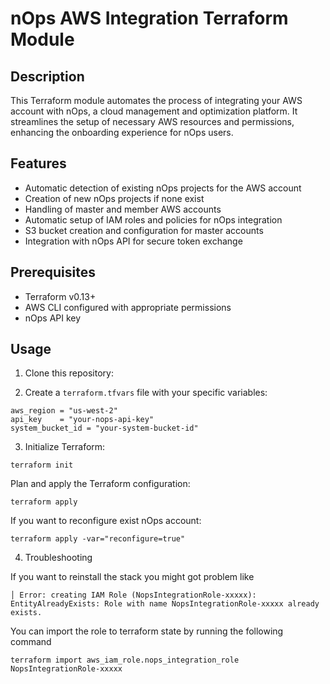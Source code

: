 # nOps AWS Integration Terraform Module

## Description

This Terraform module automates the process of integrating your AWS account with nOps, a cloud management and optimization platform. It streamlines the setup of necessary AWS resources and permissions, enhancing the onboarding experience for nOps users.

## Features

- Automatic detection of existing nOps projects for the AWS account
- Creation of new nOps projects if none exist
- Handling of master and member AWS accounts
- Automatic setup of IAM roles and policies for nOps integration
- S3 bucket creation and configuration for master accounts
- Integration with nOps API for secure token exchange

## Prerequisites

- Terraform v0.13+
- AWS CLI configured with appropriate permissions
- nOps API key

## Usage

1. Clone this repository:


2. Create a `terraform.tfvars` file with your specific variables:
```hcl
aws_region = "us-west-2"
api_key    = "your-nops-api-key"
system_bucket_id = "your-system-bucket-id"
```

3. Initialize Terraform:

```
terraform init
```

Plan and apply the Terraform configuration:

```
terraform apply
```

If you want to reconfigure exist nOps account:

```
terraform apply -var="reconfigure=true"
```
4. Troubleshooting

If you want to reinstall the stack you might got problem like

```
│ Error: creating IAM Role (NopsIntegrationRole-xxxxx): EntityAlreadyExists: Role with name NopsIntegrationRole-xxxxx already exists.
```

You can import the role to terraform state by running the following command
```
terraform import aws_iam_role.nops_integration_role NopsIntegrationRole-xxxxx
```
